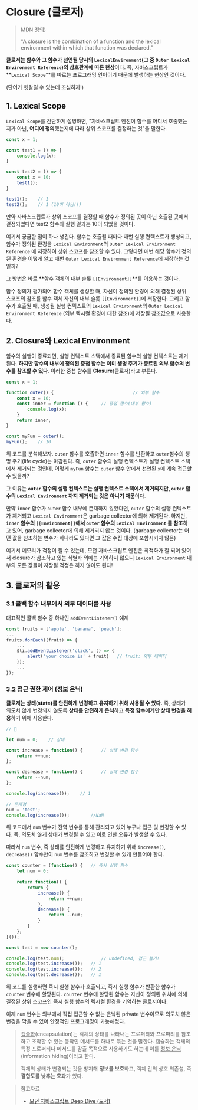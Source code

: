 # Closure (클로저)

> MDN 정의)
>
> "A closure is the combination of a function and the lexical environment within which that function was declared." 

**클로저는 함수와 그 함수가 선언될 당시의 `LexicalEnvironment`(그 중 `Outer Lexical Environment Reference`)의 상호관계에 따른 현상**이다. 즉, 자바스크립트가 **`Lexical Scope`**를 따르는 프로그래밍 언어이기 때문에 발생하는 현상인 것이다.

(단어가 헷갈릴 수 있는데 조심하자!)



## 1. Lexical Scope

`Lexical Scope`를 간단하게 설명하면, "자바스크립트 엔진이 함수를 어디서 호출했는지가 아닌, **어디에 정의**했는지에 따라 상위 스코프를 결정하는 것"을 말한다.

```js
const x = 1;

const test1 = () => {
    console.log(x);
}

const test2 = () => {
    const x = 10;
    test1();
}

test1();	// 1
test2();	// 1 (10이 아님!!)
```

만약 자바스크립트가 상위 스코프를 결정할 때 함수가 정의된 곳이 아닌 호출된 곳에서 결정되었다면 test2 함수의 실행 결과는 10이 되었을 것이다.



여기서 궁금한 점이 하나 생긴다. 함수는 호출될 때마다 매번 실행 컨텍스트가 생성되고, 함수가 정의된 환경을  `Lexical Environment`의 `Outer Lexical Environment Reference` 에 저장하여 상위 스코프를 참조할 수 있다. 그렇다면 매번 해당 함수가 정의된 환경을 어떻게 알고 매번 `Outer Lexical Environment Reference`에 저장하는 것일까?

그 방법은 바로 **함수 객체의 내부 슬롯 `[[Environment]]`**를 이용하는 것이다. 

함수 정의가 평가되어 함수 객체를 생성할 때, 자신이 정의된 환경에 의해 결정된 상위 스코프의 참조를 함수 객체 자신의 내부 슬롯 `[[Environment]]`에 저장한다. 그리고 함수가 호출될 때, 생성될 실행 컨텍스트의  `Lexical Environment`의 `Outer Lexical Environment Reference` (외부 렉시컬 환경에 대한 참조)에 저장될 참조값으로 사용한다.



## 2. Closure와 Lexical Environment

함수의 실행이 종료되면, 실행 컨텍스트 스택에서 종료된 함수의 실행 컨텍스트는 제거된다. **하지만 함수의 내부에 정의된 중첩 함수는 이미 생명 주기가 종료된 외부 함수의 변수를 참조할 수 있다**. 이러한 중첩 함수를 **Closure**(클로저)라고 부른다.

```js
const x = 1;

function outer() {								// 외부 함수
	const x = 10;
    const inner = function () {		// 중첩 함수(내부 함수)
        console.log(x);
    }
    return inner;
}

const myFun = outer();
myFun();	// 10
```

위 코드를 분석해보자. `outer` 함수를 호출하면 `inner` 함수를 반환하고 `outer`함수의 생명 주기(life cycle)는 마감된다. 즉, `outer` 함수의 실행 컨텍스트가 실행 컨텍스트 스택에서 제거되는 것인데, 어떻게 `myFun` 함수는 `outer` 함수 안에서 선언된 `x`에 계속 접근할 수 있을까?

그 이유는 **`outer` 함수의 실행 컨텍스트는 실행 컨텍스트 스택에서 제거되지만, `outer` 함수의 `Lexical Environment` 까지 제거되는 것은 아니기 때문**이다.

만약 `inner` 함수가 `outer` 함수 내부에 존재하지 않았다면, `outer` 함수의 실행 컨텍스트가 제거되고 `Lexical Environment`은 garbage collector에 의해 제거된다. 하지만, **`inner` 함수의 `[[Environment]]`에서 `outer` 함수의 `Lexical Environment` 를 참조**하고 있어, garbage collector에 의해 제거되지 않는 것이다. (garbage collector는 어떤 값을 참조하는 변수가 하나라도 있다면 그 값은 수집 대상에 포함시키지 않음)

여기서 메모리가 걱정이 될 수 있는데, 모던 자바스크립트 엔진은 최적화가 잘 되어 있어서 closure가 참조하고 있는 식별자 외에는 기억하지 않으니 `Lexical Environment` 내부의 모든 값들이 저장될 걱정은 하지 않아도 된다!



## 3. 클로저의 활용

### 3.1 콜백 함수 내부에서 외부 데이터를 사용

대표적인 콜백 함수 중 하나인 `addEventListener()`  예제

```js
const fruits = ['apple', 'banana', 'peach'];
...
fruits.forEach((fruit) => {  
	...
	$li.addEventListener('click', () => {
		alert('your choice is' + fruit)   // fruit: 외부 데이터
	});
	...
});
```



### 3.2 접근 권한 제어 (정보 은닉)

**클로저는 상태(state)를 안전하게 변경하고 유지하기 위해 사용될 수 있다.** 즉, 상태가 의도치 않게 변경되지 않도록 **상태를 안전하게 은닉**하고 **특정 함수에게만 상태 변경을 허용**하기 위해 사용한다.

```js
// 💩

let num = 0;	// 상태

const increase = function() {		// 상태 변경 함수
    return ++num;
};

const decrease = function() {		// 상태 변경 함수
    return --num;
};

console.log(increase());	// 1

// 문제점
num = 'test';
console.log(increase());		//NaN
```

위 코드에서 `num` 변수가 전역 변수를 통해 관리되고 있어 누구나 접근 및 변경할 수 있다. 즉, 의도치 않게 상태가 변경될 수 있고 이로 인한 오류가 발생할 수 있다.

따라서 `num` 변수, 즉 상태를 안전하게 변경하고 유지하기 위해 `increase()`, `decrease()` 함수만이 `num` 변수를 참조하고 변경할 수 있게 만들어야 한다.

```js
const counter = (function() {	// 즉시 실행 함수
    let num = 0;
    
    return function() {
        return {
        	increase() {
                return ++num;
            },
            decrease() {
                return --num;
            }
        }
    };
}());

const test = new counter();

console.log(test.num);				// undefined, 접근 불가!
console.log(test.increase());	// 1
console.log(test.increase());	// 2
console.log(test.decrease());	// 1
```

위 코드를 실행하면 즉시 실행 함수가 호출되고, 즉시 실행 함수가 반환한 함수가 `counter` 변수에 할당된다. `counter` 변수에 할당된 함수는 자신이 정의된 위치에 의해 결정된 상위 스코프인 즉시 실행 함수의 렉시컬 환경을 기억하는 클로저이다.

이제 `num` 변수는 외부에서 직접 접근할 수 없는 은닉된 private 변수이므로 의도치 않은 변경을 막을 수 있어 안정적인 프로그래밍이 가능해졌다.



> <u>캡슐화</u>(encapsulation)는 객체의 상태를 나타내는 프로퍼티와 프로퍼티를 참조하고 조작할 수 있는 동작인 메서드를 하나로 묶는 것을 말한다. 캡슐화는 객체의 특정 프로퍼티나 메서드를 감출 목적으로 사용하기도 하는데 이를 <u>정보 은닉</u>(information hiding)이라고 한다.
>
> 객체의 상태가 변경되는 것을 방지해 **정보를 보호**하고, 객체 간의 상호 의존성, 즉 **결합도를 낮추는 효과**가 있다.





> 참고자료
>
> - [모던 자바스크립트 Deep Dive (도서)](http://www.yes24.com/Product/Goods/92742567)

